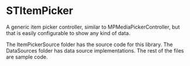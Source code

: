 STItemPicker
==========

A generic item picker controller, similar to MPMediaPickerController, but that is easily configurable to show any kind of data.

The ItemPickerSource folder has the source code for this library.  The DataSources folder has data source implementations.  The rest of the files are sample code.
